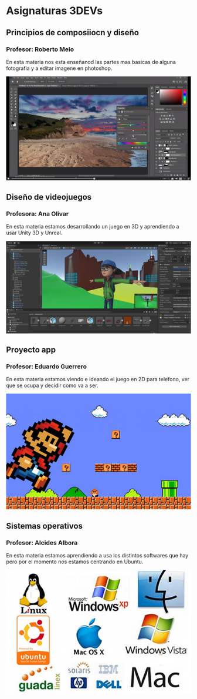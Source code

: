 # Asignaturas 3DEVs

## Principios de composiiocn y diseño

### Profesor: Roberto Melo

En esta materia nos esta enseñanod las partes mas basicas de alguna fotografia y a editar imagene en photoshop.

![Imagen Composición y Diseño](../assets/diseno.png)

## Diseño de videojuegos

### Profesora: Ana Olivar

En esta materia estamos desarrollando un juego en 3D y aprendiendo a usar Unity 3D y Unreal.

![Imagen Diseño de Videojuegos](../assets/videojuegos.png)

## Proyecto app

### Profesor: Eduardo Guerrero

En esta materia estamos viendo e ideando el juego en 2D para telefono, ver que se ocupa y decidir como va a ser.

![Imagen Proyecto App](../assets/proyecto.jpg)

## Sistemas operativos

### Profesor: Alcides Albora

En esta materia estamos aprendiendo a usa los distintos softwares que hay pero por el momento nos estamos centrando en Ubuntu.

![Imagen Sistemas Operativos](../assets/sistemas.jpg)